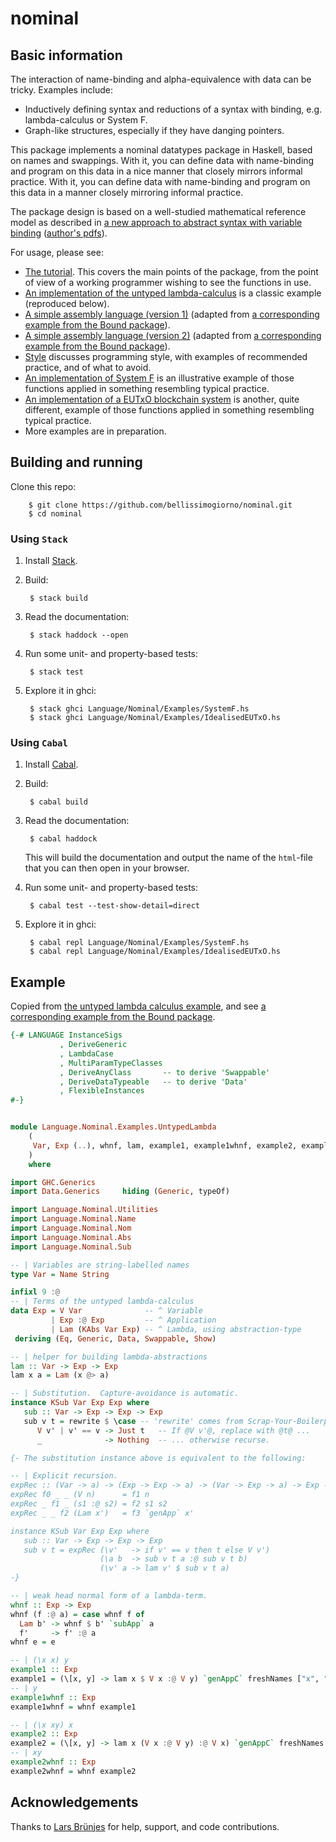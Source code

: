 # nominal

## Basic information

The interaction of name-binding and alpha-equivalence with data can be tricky.  Examples include:

* Inductively defining syntax and reductions of a syntax with binding, e.g. lambda-calculus or System F.
* Graph-like structures, especially if they have danging pointers.

This package implements a nominal datatypes package in Haskell, based on names and swappings.  With it, you can define data with name-binding and program on this data in a nice manner that closely mirrors informal practice.
With it, you can define data with name-binding and program on this data in a manner closely mirroring informal practice.

The package design is based on a well-studied mathematical reference model as described in [a new approach to abstract syntax with variable binding](https://link.springer.com/article/10.1007/s001650200016) ([author's pdfs](http://www.gabbay.org.uk/papers.html#newaas-jv)).

For usage, please see:

* [The tutorial](https://github.com/bellissimogiorno/nominal/blob/master/src/Language/Nominal/Examples/Tutorial.hs).  This covers the main points of the package, from the point of view of a working programmer wishing to see the functions in use.
* [An implementation of the untyped lambda-calculus](https://github.com/bellissimogiorno/nominal/blob/master/src/Language/Nominal/Examples/UntypedLambda.hs) is a classic example (reproduced below).
* [A simple assembly language (version 1)](https://github.com/bellissimogiorno/nominal/blob/master/src/Language/Nominal/Examples/Assembly1.hs) (adapted from [a corresponding example from the Bound package](https://github.com/ekmett/bound/blob/master/examples/Imperative.hs)).
* [A simple assembly language (version 2)](https://github.com/bellissimogiorno/nominal/blob/master/src/Language/Nominal/Examples/Assembly2.hs) (adapted from [a corresponding example from the Bound package](https://github.com/ekmett/bound/blob/master/examples/Imperative.hs)).
* [Style](https://github.com/bellissimogiorno/nominal/blob/master/src/Language/Nominal/Examples/Style.hs) discusses programming style, with examples of recommended practice, and of what to avoid.
* [An implementation of System F](https://github.com/bellissimogiorno/nominal/blob/master/src/Language/Nominal/Examples/SystemF.hs) is an illustrative example of those functions applied in something resembling typical practice.
* [An implementation of a EUTxO blockchain system](https://github.com/bellissimogiorno/nominal/blob/master/src/Language/Nominal/Examples/IdealisedEUTxO.hs) is another, quite different, example of those functions applied in something resembling typical practice.
* More examples are in preparation.


## Building and running

Clone this repo:

        $ git clone https://github.com/bellissimogiorno/nominal.git
        $ cd nominal

### Using `Stack`

1. Install [Stack](https://github.com/commercialhaskell/stack).


2. Build:

        $ stack build

3. Read the documentation:

        $ stack haddock --open

4. Run some unit- and property-based tests:

        $ stack test

5. Explore it in ghci:

        $ stack ghci Language/Nominal/Examples/SystemF.hs
        $ stack ghci Language/Nominal/Examples/IdealisedEUTxO.hs

### Using `Cabal`

1. Install [Cabal](https://www.haskell.org/cabal/).

2. Build:

        $ cabal build

3. Read the documentation:

        $ cabal haddock

   This will build the documentation and output the name of the `html`-file
   that you can then open in your browser.

4. Run some unit- and property-based tests:

        $ cabal test --test-show-detail=direct

5. Explore it in ghci:

        $ cabal repl Language/Nominal/Examples/SystemF.hs
        $ cabal repl Language/Nominal/Examples/IdealisedEUTxO.hs

## Example

Copied from [the untyped lambda calculus example](https://github.com/bellissimogiorno/nominal/blob/master/src/Language/Nominal/Examples/UntypedLambda.hs), and see [a corresponding example from the Bound package](https://hackage.haskell.org/package/bound).

```haskell
{-# LANGUAGE InstanceSigs
           , DeriveGeneric
           , LambdaCase
           , MultiParamTypeClasses
           , DeriveAnyClass       -- to derive 'Swappable'
           , DeriveDataTypeable   -- to derive 'Data'
           , FlexibleInstances
#-}


module Language.Nominal.Examples.UntypedLambda
    (
     Var, Exp (..), whnf, lam, example1, example1whnf, example2, example2whnf
    )
    where

import GHC.Generics
import Data.Generics     hiding (Generic, typeOf)

import Language.Nominal.Utilities
import Language.Nominal.Name
import Language.Nominal.Nom
import Language.Nominal.Abs
import Language.Nominal.Sub

-- | Variables are string-labelled names
type Var = Name String

infixl 9 :@
-- | Terms of the untyped lambda-calculus
data Exp = V Var              -- ^ Variable
         | Exp :@ Exp         -- ^ Application
         | Lam (KAbs Var Exp) -- ^ Lambda, using abstraction-type
 deriving (Eq, Generic, Data, Swappable, Show)

-- | helper for building lambda-abstractions
lam :: Var -> Exp -> Exp
lam x a = Lam (x @> a)

-- | Substitution.  Capture-avoidance is automatic.
instance KSub Var Exp Exp where
   sub :: Var -> Exp -> Exp -> Exp
   sub v t = rewrite $ \case -- 'rewrite' comes from Scrap-Your-Boilerplate generics.  It goes automatically under the binder.
      V v' | v' == v -> Just t   -- If @V v'@, replace with @t@ ...
      _              -> Nothing  -- ... otherwise recurse.

{- The substitution instance above is equivalent to the following:

-- | Explicit recursion.
expRec :: (Var -> a) -> (Exp -> Exp -> a) -> (Var -> Exp -> a) -> Exp -> a
expRec f0 _ _ (V n)      = f1 n
expRec _ f1 _ (s1 :@ s2) = f2 s1 s2
expRec _ _ f2 (Lam x')   = f3 `genApp` x'

instance KSub Var Exp Exp where
   sub :: Var -> Exp -> Exp -> Exp
   sub v t = expRec (\v'   -> if v' == v then t else V v')
                    (\a b  -> sub v t a :@ sub v t b)
                    (\v' a -> lam v' $ sub v t a)
-}

-- | weak head normal form of a lambda-term.
whnf :: Exp -> Exp
whnf (f :@ a) = case whnf f of
  Lam b' -> whnf $ b' `subApp` a
  f'     -> f' :@ a
whnf e = e

-- | (\x x) y
example1 :: Exp
example1 = (\[x, y] -> lam x $ V x :@ V y) `genAppC` freshNames ["x", "y"]
-- | y
example1whnf :: Exp
example1whnf = whnf example1

-- | (\x xy) x
example2 :: Exp
example2 = (\[x, y] -> lam x (V x :@ V y) :@ V x) `genAppC` freshNames ["x", "y"]
-- | xy
example2whnf :: Exp
example2whnf = whnf example2
```

## Acknowledgements

Thanks to [Lars Brünjes](https://github.com/brunjlar/) for help, support, and code contributions.
